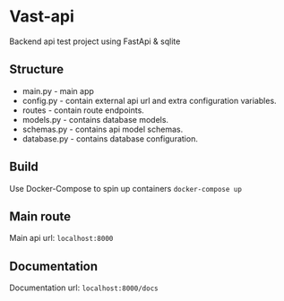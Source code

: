 # Vast-api 

Backend api test project using FastApi & sqlite 

## Structure
- main.py - main app 
- config.py - contain external api url and extra configuration variables.
- routes - contain route endpoints.
- models.py - contains database models. 
- schemas.py - contains api model schemas.
- database.py - contains database configuration.

## Build 
Use Docker-Compose to spin up containers `docker-compose up`

## Main route
Main api url: `localhost:8000`

## Documentation
Documentation url:  `localhost:8000/docs`



